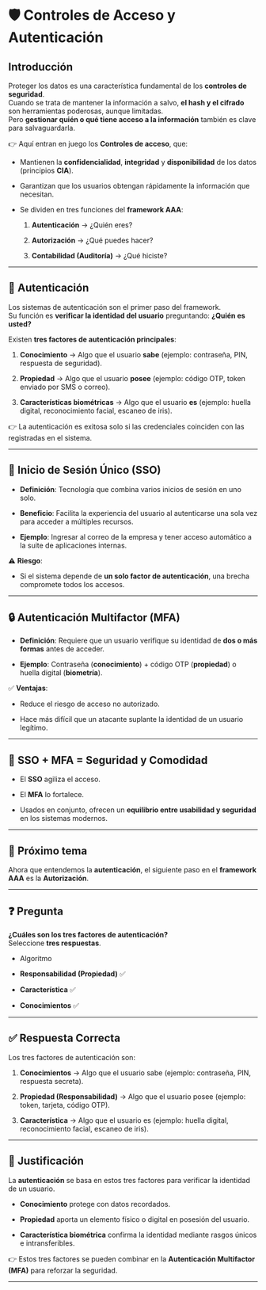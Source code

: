 
# 🛡️ Controles de Acceso y Autenticación

## Introducción

Proteger los datos es una característica fundamental de los **controles de seguridad**.  
Cuando se trata de mantener la información a salvo, **el hash y el cifrado** son herramientas poderosas, aunque limitadas.  
Pero **gestionar quién o qué tiene acceso a la información** también es clave para salvaguardarla.

👉 Aquí entran en juego los **Controles de acceso**, que:

- Mantienen la **confidencialidad**, **integridad** y **disponibilidad** de los datos (principios **CIA**).
    
- Garantizan que los usuarios obtengan rápidamente la información que necesitan.
    
- Se dividen en tres funciones del **framework AAA**:
    
    1. **Autenticación** → ¿Quién eres?
        
    2. **Autorización** → ¿Qué puedes hacer?
        
    3. **Contabilidad (Auditoría)** → ¿Qué hiciste?
        

---

## 🔑 Autenticación

Los sistemas de autenticación son el primer paso del framework.  
Su función es **verificar la identidad del usuario** preguntando: **¿Quién es usted?**

Existen **tres factores de autenticación principales**:

1. **Conocimiento** → Algo que el usuario **sabe** (ejemplo: contraseña, PIN, respuesta de seguridad).
    
2. **Propiedad** → Algo que el usuario **posee** (ejemplo: código OTP, token enviado por SMS o correo).
    
3. **Características biométricas** → Algo que el usuario **es** (ejemplo: huella digital, reconocimiento facial, escaneo de iris).
    

👉 La autenticación es exitosa solo si las credenciales coinciden con las registradas en el sistema.

---

## 🔗 Inicio de Sesión Único (SSO)

- **Definición**: Tecnología que combina varios inicios de sesión en uno solo.
    
- **Beneficio**: Facilita la experiencia del usuario al autenticarse una sola vez para acceder a múltiples recursos.
    
- **Ejemplo**: Ingresar al correo de la empresa y tener acceso automático a la suite de aplicaciones internas.
    

⚠️ **Riesgo**:

- Si el sistema depende de **un solo factor de autenticación**, una brecha compromete todos los accesos.
    

---

## 🔒 Autenticación Multifactor (MFA)

- **Definición**: Requiere que un usuario verifique su identidad de **dos o más formas** antes de acceder.
    
- **Ejemplo**: Contraseña (**conocimiento**) + código OTP (**propiedad**) o huella digital (**biometría**).
    

✅ **Ventajas**:

- Reduce el riesgo de acceso no autorizado.
    
- Hace más difícil que un atacante suplante la identidad de un usuario legítimo.
    

---

## 🔐 SSO + MFA = Seguridad y Comodidad

- El **SSO** agiliza el acceso.
    
- El **MFA** lo fortalece.
    
- Usados en conjunto, ofrecen un **equilibrio entre usabilidad y seguridad** en los sistemas modernos.
    

---

## 📌 Próximo tema

Ahora que entendemos la **autenticación**, el siguiente paso en el **framework AAA** es la **Autorización**.

---

## ❓ Pregunta

**¿Cuáles son los tres factores de autenticación?**  
Seleccione **tres respuestas**.

- Algoritmo
    
- **Responsabilidad (Propiedad)** ✅
    
- **Característica** ✅
    
- **Conocimientos** ✅
    

---

## ✅ Respuesta Correcta

Los tres factores de autenticación son:

1. **Conocimientos** → Algo que el usuario sabe (ejemplo: contraseña, PIN, respuesta secreta).
    
2. **Propiedad (Responsabilidad)** → Algo que el usuario posee (ejemplo: token, tarjeta, código OTP).
    
3. **Característica** → Algo que el usuario es (ejemplo: huella digital, reconocimiento facial, escaneo de iris).
    

---

## 📝 Justificación

La **autenticación** se basa en estos tres factores para verificar la identidad de un usuario.

- **Conocimiento** protege con datos recordados.
    
- **Propiedad** aporta un elemento físico o digital en posesión del usuario.
    
- **Característica biométrica** confirma la identidad mediante rasgos únicos e intransferibles.
    

👉 Estos tres factores se pueden combinar en la **Autenticación Multifactor (MFA)** para reforzar la seguridad.

---

